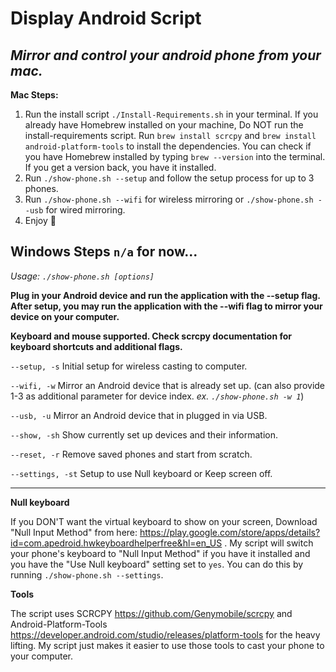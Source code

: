 # Display Android Script
*Mirror and control your android phone from your mac.*
---

**Mac Steps:**
1. Run the install script `./Install-Requirements.sh` in your terminal. If you already have Homebrew installed on your machine, Do NOT run the install-requirements script. Run `brew install scrcpy` and `brew install android-platform-tools` to install the dependencies. You can check if you have Homebrew installed by typing `brew --version` into the terminal. If you get a version back, you have it installed.
2. Run `./show-phone.sh --setup` and follow the setup process for up to 3 phones.
3. Run `./show-phone.sh --wifi` for wireless mirroring or `./show-phone.sh --usb` for wired mirroring.
4. Enjoy 🤙️

**Windows Steps**
`n/a` for now...
---

*Usage: `./show-phone.sh [options]`*

**Plug in your Android device and run the application with the --setup flag.**
**After setup, you may run the application with the --wifi flag to mirror your device on your computer.**

**Keyboard and mouse supported. Check scrcpy documentation for keyboard shortcuts and additional flags.**

`--setup, -s`
        Initial setup for wireless casting to computer.

`--wifi, -w`
        Mirror an Android device that is already set up. (can also provide 1-3 as additional parameter for device index. *ex. `./show-phone.sh -w 1`*)

`--usb, -u`
        Mirror an Android device that in plugged in via USB.
 
`--show, -sh`
        Show currently set up devices and their information.
 
`--reset, -r`
        Remove saved phones and start from scratch.

`--settings, -st`
        Setup to use Null keyboard or Keep screen off.

---

**Null keyboard**

If you DON'T want the virtual keyboard to show on your screen, Download "Null Input Method" from here: https://play.google.com/store/apps/details?id=com.apedroid.hwkeyboardhelperfree&hl=en_US . My script will switch your phone's keyboard to "Null Input Method" if you have it installed and you have the "Use Null keyboard" setting set to `yes`. You can do this by running `./show-phone.sh --settings`.

**Tools**

The script uses SCRCPY https://github.com/Genymobile/scrcpy and Android-Platform-Tools https://developer.android.com/studio/releases/platform-tools for the heavy lifting. My script just makes it easier to use those tools to cast your phone to your computer.
